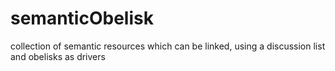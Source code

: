# semanticObelisk
collection of semantic resources which can be linked, using a discussion list and obelisks as drivers
